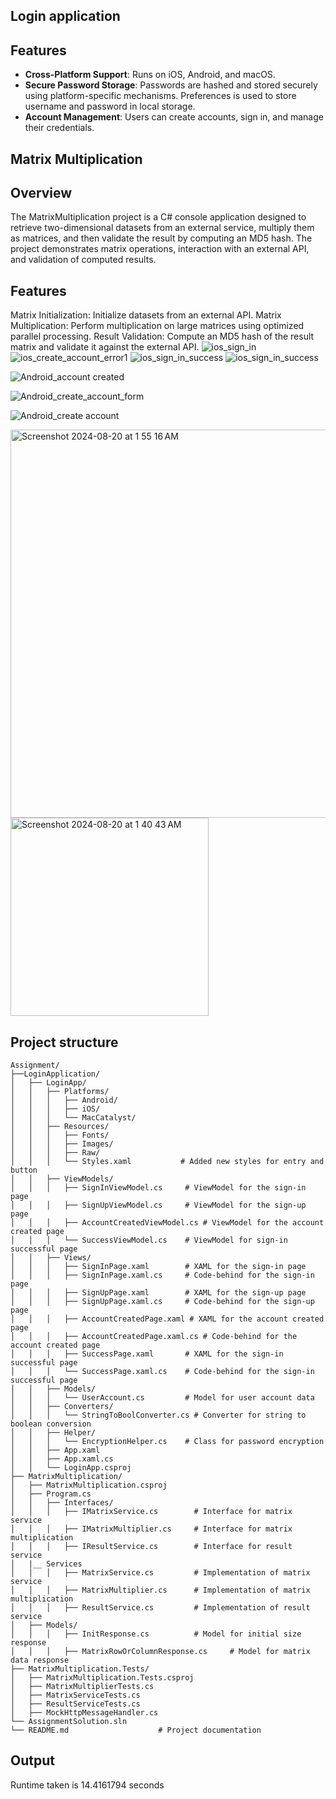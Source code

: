 ## Login application

## Features

- **Cross-Platform Support**: Runs on iOS, Android, and macOS.
- **Secure Password Storage**: Passwords are hashed and stored securely using platform-specific mechanisms. Preferences is used to store username and password in local storage.
- **Account Management**: Users can create accounts, sign in, and manage their credentials.

## Matrix Multiplication

## Overview
The MatrixMultiplication project is a C# console application designed to retrieve two-dimensional datasets from an external service, multiply them as matrices, and then validate the result by computing an MD5 hash. The project demonstrates matrix operations, interaction with an external API, and validation of computed results.

## Features
Matrix Initialization: Initialize datasets from an external API.
Matrix Multiplication: Perform multiplication on large matrices using optimized parallel processing.
Result Validation: Compute an MD5 hash of the result matrix and validate it against the external API.
![ios_sign_in](https://github.com/user-attachments/assets/b32792b4-82de-4c96-9b9a-7377b9b9ea24)
![ios_create_account_error1](https://github.com/user-attachments/assets/65c5def8-82c5-44fd-b877-0a9c59782670)
![ios_sign_in_success](https://github.com/user-attachments/assets/ed1a06ff-ad0c-42a0-ade1-316c9f871007)
![ios_sign_in_success](https://github.com/user-attachments/assets/ea506551-dc99-4fb7-97cf-a9da1e303a44)

![Android_account created](https://github.com/user-attachments/assets/c94b8699-4087-465b-8e37-01014a6c71c7)

![Android_create_account_form](https://github.com/user-attachments/assets/c87901fb-da7e-41e7-b65f-32de348f754f)

![Android_create account](https://github.com/user-attachments/assets/9759787e-f663-490b-8e8b-544148695926)

<img width="621" alt="Screenshot 2024-08-20 at 1 55 16 AM" src="https://github.com/user-attachments/assets/192425d9-4ba8-41b7-8736-a30e95c815ba">

<img width="317" alt="Screenshot 2024-08-20 at 1 40 43 AM" src="https://github.com/user-attachments/assets/9a9c014c-2e72-400f-b3f5-3c9dccfff092">

## Project structure
```plaintext
Assignment/
├──LoginApplication/
│   ├── LoginApp/
│   │   ├── Platforms/
│   │   │   ├── Android/
│   │   │   ├── iOS/
│   │   │   └── MacCatalyst/
│   │   ├── Resources/
│   │   │   ├── Fonts/
│   │   │   ├── Images/
│   │   │   ├── Raw/
│   │   │   └── Styles.xaml           # Added new styles for entry and button
│   │   ├── ViewModels/
│   │   │   ├── SignInViewModel.cs     # ViewModel for the sign-in page
│   │   │   ├── SignUpViewModel.cs     # ViewModel for the sign-up page
│   │   │   ├── AccountCreatedViewModel.cs # ViewModel for the account created page
│   │   │   └── SuccessViewModel.cs    # ViewModel for sign-in successful page
│   │   ├── Views/
│   │   │   ├── SignInPage.xaml        # XAML for the sign-in page
│   │   │   ├── SignInPage.xaml.cs     # Code-behind for the sign-in page
│   │   │   ├── SignUpPage.xaml        # XAML for the sign-up page
│   │   │   ├── SignUpPage.xaml.cs     # Code-behind for the sign-up page
│   │   │   ├── AccountCreatedPage.xaml # XAML for the account created page
│   │   │   ├── AccountCreatedPage.xaml.cs # Code-behind for the account created page
│   │   │   ├── SuccessPage.xaml       # XAML for the sign-in successful page
│   │   │   └── SuccessPage.xaml.cs    # Code-behind for the sign-in successful page
│   │   ├── Models/
│   │   │   └── UserAccount.cs         # Model for user account data
│   │   ├── Converters/
│   │   │   └── StringToBoolConverter.cs # Converter for string to boolean conversion
│   │   ├── Helper/
│   │   │   └── EncryptionHelper.cs    # Class for password encryption
│   │   ├── App.xaml
│   │   ├── App.xaml.cs
│   │   └── LoginApp.csproj
├── MatrixMultiplication/
│   ├── MatrixMultiplication.csproj  
│   ├── Program.cs                   
│   │   ├── Interfaces/
│   │   │   ├── IMatrixService.cs        # Interface for matrix service
│   │   │   ├── IMatrixMultiplier.cs     # Interface for matrix multiplication
│   │   │   ├── IResultService.cs        # Interface for result service
│   |__ Services
│   │   │   ├── MatrixService.cs         # Implementation of matrix service
│   │   │   ├── MatrixMultiplier.cs      # Implementation of matrix multiplication
│   │   │   ├── ResultService.cs         # Implementation of result service
│   ├── Models/
│   │   │   ├── InitResponse.cs          # Model for initial size response
│   │   │   ├── MatrixRowOrColumnResponse.cs     # Model for matrix data response
├── MatrixMultiplication.Tests/
│   ├── MatrixMultiplication.Tests.csproj
│   ├── MatrixMultiplierTests.cs
│   ├── MatrixServiceTests.cs
│   ├── ResultServiceTests.cs
│   ├── MockHttpMessageHandler.cs
└── AssignmentSolution.sln
└── README.md                    # Project documentation
```

## Output
Runtime taken is 14.4161794 seconds

